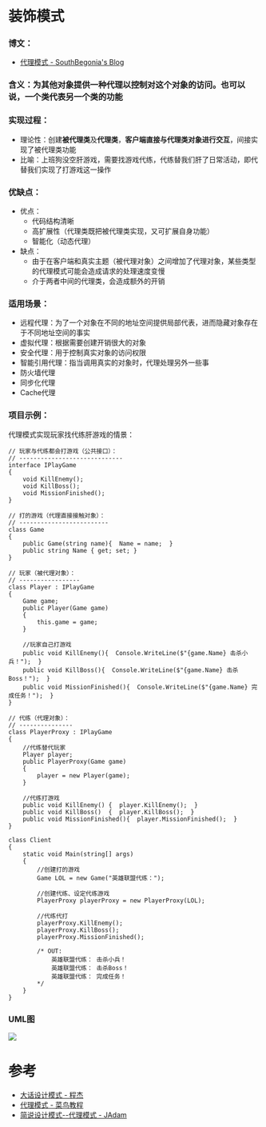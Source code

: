 # 装饰模式

### 博文：
- [代理模式 - SouthBegonia's Blog](https://www.cnblogs.com/SouthBegonia/p/12005806.html)

### 含义：为其他对象提供一种代理以控制对这个对象的访问。也可以说，一个类代表另一个类的功能

### 实现过程：
- 理论性：创建**被代理类**及**代理类**，**客户端直接与代理类对象进行交互**，间接实现了被代理类功能
- 比喻：上班狗没空肝游戏，需要找游戏代练，代练替我们肝了日常活动，即代替我们实现了打游戏这一操作

### 优缺点：
- 优点：
	- 代码结构清晰
	- 高扩展性（代理类既把被代理类实现，又可扩展自身功能）
	- 智能化（动态代理）
- 缺点：
	- 由于在客户端和真实主题（被代理对象）之间增加了代理对象，某些类型的代理模式可能会造成请求的处理速度变慢
	- 介于两者中间的代理类，会造成额外的开销


### 适用场景：
- 远程代理：为了一个对象在不同的地址空间提供局部代表，进而隐藏对象存在于不同地址空间的事实
- 虚拟代理：根据需要创建开销很大的对象
- 安全代理：用于控制真实对象的访问权限
- 智能引用代理：指当调用真实的对象时，代理处理另外一些事
- 防火墙代理
- 同步化代理
- Cache代理

### 项目示例：

代理模式实现玩家找代练肝游戏的情景：

```
// 玩家与代练都会打游戏（公共接口）：
// -----------------------------
interface IPlayGame
{
    void KillEnemy();
    void KillBoss();
    void MissionFinished();
}

// 打的游戏（代理直接接触对象）：
// -------------------------
class Game
{
    public Game(string name){  Name = name;  }
    public string Name { get; set; }
}

// 玩家（被代理对象）：
// -----------------
class Player : IPlayGame
{
    Game game;
    public Player(Game game)
    {
        this.game = game;
    }

    //玩家自己打游戏
    public void KillEnemy(){  Console.WriteLine($"{game.Name} 击杀小兵！");  }
    public void KillBoss(){  Console.WriteLine($"{game.Name} 击杀Boss！");  }
    public void MissionFinished(){  Console.WriteLine($"{game.Name} 完成任务！");  }
}

// 代练（代理对象）：
// ---------------
class PlayerProxy : IPlayGame
{
    //代练替代玩家
    Player player;
    public PlayerProxy(Game game)
    {
        player = new Player(game);
    }

    //代练打游戏
    public void KillEnemy() {  player.KillEnemy();  }
    public void KillBoss()  {  player.KillBoss();  }
    public void MissionFinished(){  player.MissionFinished();  }
}

class Client
{
    static void Main(string[] args)
    {
		//创建打的游戏
        Game LOL = new Game("英雄联盟代练：");

        //创建代练、设定代练游戏
        PlayerProxy playerProxy = new PlayerProxy(LOL);

        //代练代打
        playerProxy.KillEnemy();
        playerProxy.KillBoss();
        playerProxy.MissionFinished();

		/* OUT:
			英雄联盟代练： 击杀小兵！
			英雄联盟代练： 击杀Boss！
			英雄联盟代练： 完成任务！
		*/
    }
}
```

### UML图

![](https://img2018.cnblogs.com/blog/1688704/201912/1688704-20191208150352614-360606301.png)

# 参考
- [大话设计模式 - 程杰]()
- [代理模式 - 菜鸟教程](https://www.runoob.com/design-pattern/proxy-pattern.html)
- [简说设计模式--代理模式 - JAdam](https://www.cnblogs.com/adamjwh/p/9102037.html)